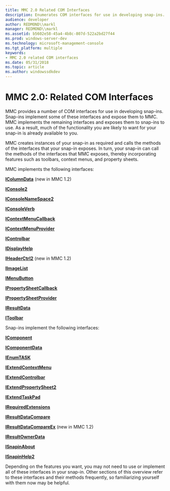 ```yaml
---
title: MMC 2.0 Related COM Interfaces
description: Enumerates COM interfaces for use in developing snap-ins.
audience: developer
author: REDMOND\\markl
manager: REDMOND\\markl
ms.assetid: b5602e58-45a4-4b8c-807d-522a2bd27f44
ms.prod: windows-server-dev
ms.technology: microsoft-management-console
ms.tgt_platform: multiple
keywords:
- MMC 2.0 related COM interfaces
ms.date: 05/31/2018
ms.topic: article
ms.author: windowssdkdev
---
```


# MMC 2.0: Related COM Interfaces

MMC provides a number of COM interfaces for use in developing snap-ins. Snap-ins implement some of these interfaces and expose them to MMC. MMC implements the remaining interfaces and exposes them to snap-ins to use. As a result, much of the functionality you are likely to want for your snap-in is already available to you.

MMC creates instances of your snap-in as required and calls the methods of the interfaces that your snap-in exposes. In turn, your snap-in can call the methods of the interfaces that MMC exposes, thereby incorporating features such as toolbars, context menus, and property sheets.

MMC implements the following interfaces:

[**IColumnData**](icolumndata.md) (new in MMC 1.2)

[**IConsole2**](iconsole2.md)

[**IConsoleNameSpace2**](iconsolenamespace2.md)

[**IConsoleVerb**](iconsoleverb.md)

[**IContextMenuCallback**](icontextmenucallback.md)

[**IContextMenuProvider**](icontextmenuprovider.md)

[**IControlbar**](icontrolbar.md)

[**IDisplayHelp**](idisplayhelp.md)

[**IHeaderCtrl2**](iheaderctrl2.md) (new in MMC 1.2)

[**IImageList**](iimagelist.md)

[**IMenuButton**](imenubutton.md)

[**IPropertySheetCallback**](ipropertysheetcallback.md)

[**IPropertySheetProvider**](ipropertysheetprovider.md)

[**IResultData**](iresultdata.md)

[**IToolbar**](itoolbar.md)

Snap-ins implement the following interfaces:

[**IComponent**](/windows/win32/Mmc/ns-wmidata-_msmcaevent_pcicomponenterror?branch=master)

[**IComponentData**](icomponentdata.md)

[**IEnumTASK**](ienumtask.md)

[**IExtendContextMenu**](iextendcontextmenu.md)

[**IExtendControlbar**](iextendcontrolbar.md)

[**IExtendPropertySheet2**](iextendpropertysheet2.md)

[**IExtendTaskPad**](iextendtaskpad.md)

[**IRequiredExtensions**](irequiredextensions.md)

[**IResultDataCompare**](iresultdatacompare.md)

[**IResultDataCompareEx**](iresultdatacompareex.md) (new in MMC 1.2)

[**IResultOwnerData**](iresultownerdata.md)

[**ISnapinAbout**](isnapinabout.md)

[**ISnapinHelp2**](isnapinhelp2.md)

Depending on the features you want, you may not need to use or implement all of these interfaces in your snap-in. Other sections of this overview refer to these interfaces and their methods frequently, so familiarizing yourself with them now may be helpful.

 

 




